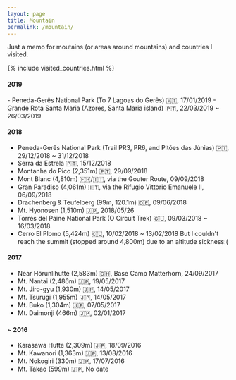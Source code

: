 ```yaml
---
layout: page
title: Mountain
permalink: /mountain/
---
```


Just a memo for moutains (or areas around mountains) and countries I visited.

{% include visited_countries.html %}

<h4>2019</h4>
- Peneda-Gerês National Park (To 7 Lagoas do Gerês) 🇵🇹, 17/01/2019
- Grande Rota Santa Maria (Azores, Santa Maria island) 🇵🇹, 22/03/2019 ~ 26/03/2019

<h4>2018</h4>

- Peneda-Gerês National Park (Trail PR3, PR6, and Pitões das Júnias) 🇵🇹, 29/12/2018 ~ 31/12/2018
- Serra da Estrela 🇵🇹, 15/12/2018
- Montanha do Pico (2,351m) 🇵🇹, 29/09/2018
- Mont Blanc (4,810m) 🇫🇷/🇮🇹, via the Gouter Route, 09/09/2018
- Gran Paradiso (4,061m) 🇮🇹, via the Rifugio Vittorio Emanuele II, 06/09/2018
- Drachenberg & Teufelberg (99m, 120.1m) 🇩🇪, 09/06/2018
- Mt. Hyonosen (1,510m) 🇯🇵, 2018/05/26
- Torres del Paine National Park (O Circuit Trek) 🇨🇱, 09/03/2018 ~ 16/03/2018
- Cerro El Plomo (5,424m) 🇨🇱, 10/02/2018 ~ 13/02/2018
  But I couldn't reach the summit (stopped around 4,800m) due to an altitude sickness:(

<h4>2017</h4>

- Near Hörunlihutte (2,583m) 🇨🇭, Base Camp Matterhorn, 24/09/2017
- Mt. Nantai (2,486m) 🇯🇵, 19/05/2017
- Mt. Jiro-gyu (1,930m) 🇯🇵, 14/05/2017
- Mt. Tsurugi (1,955m) 🇯🇵, 14/05/2017
- Mt. Buko (1,304m) 🇯🇵, 07/05/2017
- Mt. Daimonji (466m) 🇯🇵, 02/01/2017

<h4>~ 2016</h4>

- Karasawa Hutte (2,309m) 🇯🇵, 18/09/2016
- Mt. Kawanori (1,363m) 🇯🇵, 13/08/2016
- Mt. Nokogiri (330m) 🇯🇵, 17/07/2016
- Mt. Takao (599m) 🇯🇵, No date

